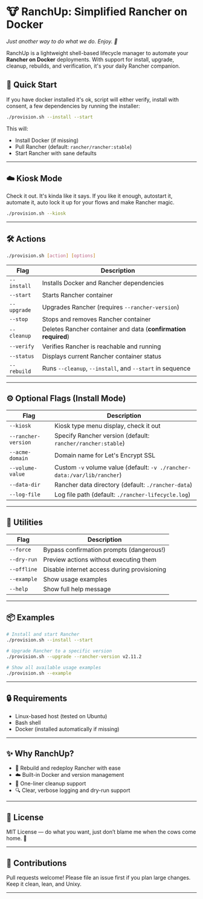 # 🐮 RanchUp: Simplified Rancher on Docker

*Just another way to do what we do. Enjoy. 🙂*

RanchUp is a lightweight shell-based lifecycle manager to automate your **Rancher on Docker** deployments. With support for install, upgrade, cleanup, rebuilds, and verification, it's your daily Rancher companion.

## 🚀 Quick Start
If you have docker installed it's ok, script will either verify, install with consent, a few dependencies by running the installer:

```bash
./provision.sh --install --start
````

This will:

* Install Docker (if missing)
* Pull Rancher (default: `rancher/rancher:stable`)
* Start Rancher with sane defaults

---

## ☁️ Kiosk Mode
Check it out. It's kinda like it says. If you like it enough, autostart it, automate it, auto lock it up for your flows and make Rancher magic.

```bash
./provision.sh --kiosk
```

---

## 🛠️ Actions

```bash
./provision.sh [action] [options]
```

| Flag        | Description                                                    |
| ----------- | -------------------------------------------------------------- |
| `--install` | Installs Docker and Rancher dependencies                       |
| `--start`   | Starts Rancher container                                       |
| `--upgrade` | Upgrades Rancher (requires `--rancher-version`)                |
| `--stop`    | Stops and removes Rancher container                            |
| `--cleanup` | Deletes Rancher container and data (**confirmation required**) |
| `--verify`  | Verifies Rancher is reachable and running                      |
| `--status`  | Displays current Rancher container status                      |
| `--rebuild` | Runs `--cleanup`, `--install`, and `--start` in sequence       |

---

## ⚙️ Optional Flags (Install Mode)

| Flag                | Description                                                              |
| ------------------- | ------------------------------------------------------------------------ |
| `--kiosk`           | Kiosk type menu display, check it out                                    |
| `--rancher-version` | Specify Rancher version (default: `rancher/rancher:stable`)              |
| `--acme-domain`     | Domain name for Let's Encrypt SSL                                        |
| `--volume-value`    | Custom `-v` volume value (default: `-v ./rancher-data:/var/lib/rancher`) |
| `--data-dir`        | Rancher data directory (default: `./rancher-data`)                       |
| `--log-file`        | Log file path (default: `./rancher-lifecycle.log`)                       |

---

## 🧪 Utilities

| Flag        | Description                                 |
| ----------- | ------------------------------------------- |
| `--force`   | Bypass confirmation prompts (dangerous!)    |
| `--dry-run` | Preview actions without executing them      |
| `--offline` | Disable internet access during provisioning |
| `--example` | Show usage examples                         |
| `--help`    | Show full help message                      |

---

## 📦 Examples

```bash
# Install and start Rancher
./provision.sh --install --start

# Upgrade Rancher to a specific version
./provision.sh --upgrade --rancher-version v2.11.2

# Show all available usage examples
./provision.sh --example
```

---

## 🔒 Requirements

* Linux-based host (tested on Ubuntu)
* Bash shell
* Docker (installed automatically if missing)

---

## ✨ Why RanchUp?

* 🔄 Rebuild and redeploy Rancher with ease
* ☁️ Built-in Docker and version management
* 🧹 One-liner cleanup support
* 🔍 Clear, verbose logging and dry-run support

---

## 📜 License

MIT License — do what you want, just don’t blame me when the cows come home. 🐄

---

## 🤝 Contributions

Pull requests welcome! Please file an issue first if you plan large changes. Keep it clean, lean, and Unixy.

---
